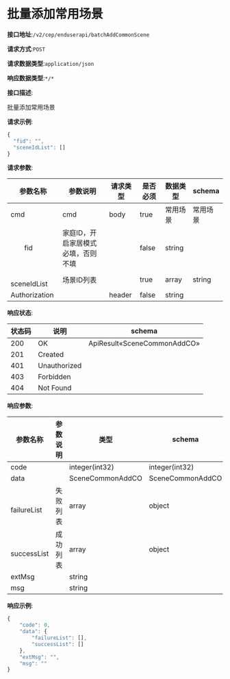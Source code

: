 # 批量添加常用场景


**接口地址**:`/v2/cep/enduserapi/batchAddCommonScene`


**请求方式**:`POST`


**请求数据类型**:`application/json`


**响应数据类型**:`*/*`


**接口描述**:<p>批量添加常用场景</p>



**请求示例**:


```javascript
{
  "fid": "",
  "sceneIdList": []
}
```


**请求参数**:


| 参数名称                | 参数说明                           | 请求类型 | 是否必须 | 数据类型 | schema   |
| ----------------------- | ---------------------------------- | -------- | -------- | -------- | -------- |
| cmd                     | cmd                                | body     | true     | 常用场景 | 常用场景 |
| &emsp;&emsp;fid         | 家庭ID，开启家居模式必填，否则不填 |          | false    | string   |          |
| &emsp;&emsp;sceneIdList | 场景ID列表                         |          | true     | array    | string   |
| Authorization           |                                    | header   | false    | string   |          |


**响应状态**:


| 状态码 | 说明         | schema                      |
| ------ | ------------ | --------------------------- |
| 200    | OK           | ApiResult«SceneCommonAddCO» |
| 201    | Created      |                             |
| 401    | Unauthorized |                             |
| 403    | Forbidden    |                             |
| 404    | Not Found    |                             |


**响应参数**:


| 参数名称                | 参数说明 | 类型             | schema           |
| ----------------------- | -------- | ---------------- | ---------------- |
| code                    |          | integer(int32)   | integer(int32)   |
| data                    |          | SceneCommonAddCO | SceneCommonAddCO |
| &emsp;&emsp;failureList | 失败列表 | array            | object           |
| &emsp;&emsp;successList | 成功列表 | array            | object           |
| extMsg                  |          | string           |                  |
| msg                     |          | string           |                  |


**响应示例**:
```javascript
{
	"code": 0,
	"data": {
		"failureList": [],
		"successList": []
	},
	"extMsg": "",
	"msg": ""
}
```
